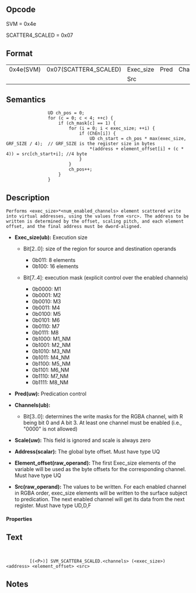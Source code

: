  

## Opcode

  SVM = 0x4e

  SCATTER4_SCALED = 0x07

## Format

| | | | | | | |
| --- | --- | --- | --- | --- | --- | --- |
| 0x4e(SVM) | 0x07(SCATTER4_SCALED) | Exec_size | Pred | Channels | Scale | Address | Element_offset |
|           |                       | Src       |      |          |       |         |                |


## Semantics




                    UD ch_pos = 0;
                    for (c = 0; c < 4; ++c) {
                        if (ch_mask[c] == 1) {
                            for (i = 0; i < exec_size; ++i) {
                                if (ChEn[i]) {
                                    UD ch_start = ch_pos * max(exec_size, GRF_SIZE / 4);  // GRF_SIZE is the register size in bytes
                                    *(address + element_offset[i] + (c * 4)) = src[ch_start+i]; //4 byte
                                }
                            }
                            ch_pos++;
                        }
                    }

## Description



    Performs <exec_size>*<num_enabled_channels> element scattered write
    into virtual addresses, using the values from <src>. The address to be
    written is determined by the offset, scaling pitch, and each element
    offset, and the final address must be dword-aligned.

- **Exec_size(ub):** Execution size
 
  - Bit[2..0]: size of the region for source and destination operands
 
    - 0b011:  8 elements 
    - 0b100:  16 elements 
  - Bit[7..4]: execution mask (explicit control over the enabled channels)
 
    - 0b0000:  M1 
    - 0b0001:  M2 
    - 0b0010:  M3 
    - 0b0011:  M4 
    - 0b0100:  M5 
    - 0b0101:  M6 
    - 0b0110:  M7 
    - 0b0111:  M8 
    - 0b1000:  M1_NM 
    - 0b1001:  M2_NM 
    - 0b1010:  M3_NM 
    - 0b1011:  M4_NM 
    - 0b1100:  M5_NM 
    - 0b1101:  M6_NM 
    - 0b1110:  M7_NM 
    - 0b1111:  M8_NM
- **Pred(uw):** Predication control

- **Channels(ub):** 
 
  - Bit[3..0]: determines the write masks for the RGBA channel, with R being bit 0 and A bit 3. At least one channel must be enabled (i.e., "0000" is not allowed)

- **Scale(uw):** This field is ignored and scale is always zero

- **Address(scalar):** The global byte offset. Must have type UQ

- **Element_offset(raw_operand):** The first Exec_size elements of the variable will be used as the byte offsets for the corresponding channel. Must have type UQ

- **Src(raw_operand):** The values to be written.  For each enabled channel in RGBA order, exec_size elements will be written to the surface subject to predication. The next enabled channel will get its data from the next register. Must have type UD,D,F

#### Properties


## Text
```
    

		 [(<P>)] SVM_SCATTER4_SCALED.<channels> (<exec_size>) <address> <element_offset> <src>
```



## Notes


